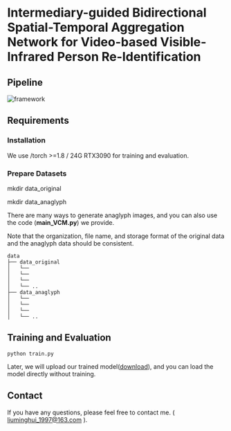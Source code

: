 # Intermediary-guided Bidirectional Spatial-Temporal Aggregation Network for Video-based Visible-Infrared Person Re-Identification

## Pipeline

![framework]()


## Requirements

### Installation

We use /torch >=1.8 / 24G  RTX3090 for training and evaluation.

### Prepare Datasets
mkdir data_original

mkdir data_anaglyph

There are many ways to generate anaglyph images, and you can also use the code (**main_VCM.py**) we provide.

Note that the organization, file name, and storage format of the original data and the anaglyph data should be consistent.

```
data
├── data_original
│   └── 
│   └── 
│   └── 
│   └── ..
├── data_anaglyph
│   └── 
│   └── 
│   └── 
│   └── ..
```

## Training and Evaluation

```shell
python train.py
```

Later, we will upload our trained model([download](https://drive.google.com/file/d/1DaMfPMzvW2kO6YhxCBahLma0dtPO4CZG/view?usp=share_link)), and you can load the model directly without training.


## Contact

If you have any questions, please feel free to contact me. ( liuminghui_1997@163.com ).
